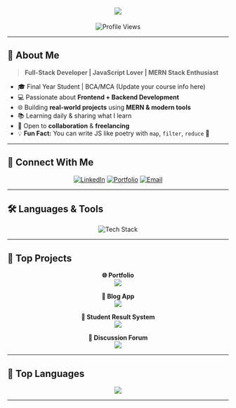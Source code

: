 <h1 align="center">
  <a href="https://git.io/typing-svg">
    <img src="https://readme-typing-svg.herokuapp.com/?lines=Hey+There!+👋;I'm+Chintu+Chavda!;Welcome+to+my+GitHub!&center=true&size=30&color=00C8FF">
  </a>
</h1>

<p align="center"> 
  <img src="https://komarev.com/ghpvc/?username=ChintuChavda&color=brightgreen" alt="Profile Views">
</p>

---

## 🚀 About Me

> **Full-Stack Developer | JavaScript Lover | MERN Stack Enthusiast**

- 🎓 Final Year Student | BCA/MCA (Update your course info here)
- 💻 Passionate about **Frontend + Backend Development**
- 🌐 Building **real-world projects** using **MERN & modern tools**
- 📚 Learning daily & sharing what I learn
- 🤝 Open to **collaboration** & **freelancing**
- 💡 **Fun Fact:** You can write JS like poetry with `map`, `filter`, `reduce` 🎯

---

## 🔗 Connect With Me

<p align="center">
  <a href="https://www.linkedin.com/in/your-linkedin"><img src="https://img.shields.io/badge/LinkedIn-0077B5?style=for-the-badge&logo=linkedin&logoColor=white" alt="LinkedIn"></a>
  <a href="https://your-portfolio.vercel.app/"><img src="https://img.shields.io/badge/Portfolio-000000?style=for-the-badge&logo=vercel&logoColor=white" alt="Portfolio"></a>
  <a href="mailto:your-email@gmail.com"><img src="https://img.shields.io/badge/Gmail-D14836?style=for-the-badge&logo=gmail&logoColor=white" alt="Email"></a>
</p>

---

## 🛠️ Languages & Tools

<p align="center">
  <img src="https://skillicons.dev/icons?i=html,css,js,ts,react,next,nodejs,express,mongodb,mysql,bootstrap,tailwind,git,github" alt="Tech Stack">
</p>

---

## 📌 Top Projects

<p align="center">
  <strong>🌐 Portfolio</strong><br>
  <a href="https://your-portfolio.vercel.app/"><img align="center" src="https://github-readme-stats.vercel.app/api/pin/?username=ChintuChavda&repo=your-portfolio-repo&theme=algolia&v=1"/></a>
</p>  

<p align="center">  
  <strong>📝 Blog App</strong><br>
  <a href="https://your-blog-app-link/"><img align="center" src="https://github-readme-stats.vercel.app/api/pin/?username=ChintuChavda&repo=your-blog-repo&theme=algolia&v=1"/></a>
</p>

<p align="center">  
  <strong>📘 Student Result System</strong><br>
  <a href="https://your-result-system-link/"><img align="center" src="https://github-readme-stats.vercel.app/api/pin/?username=ChintuChavda&repo=student-result-project&theme=algolia&v=1"/></a>
</p>

<p align="center">  
  <strong>💬 Discussion Forum</strong><br>
  <a href="https://your-forum-link/"><img align="center" src="https://github-readme-stats.vercel.app/api/pin/?username=ChintuChavda&repo=forum-project&theme=algolia&v=1"/></a>
</p>

---

## 🚀 Top Languages

<p align="center">
  <img src="https://github-readme-stats.vercel.app/api/top-langs/?username=ChintuChavda&layout=compact&theme=algolia&hide_border=true&langs_count=10"/>
</p>

---
